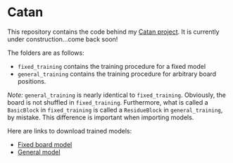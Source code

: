 # Catan

This repository contains the code behind my [Catan project](https://justinasher.me/catan_rl). It is currently under construction...come back soon!

The folders are as follows:

- ```fixed_training``` contains the training procedure for a fixed model
- ```general_training``` contains the training procedure for arbitrary board positions.

*Note:* ```general_training``` is nearly identical to ```fixed_training```. Obviously, the board is not shuffled in ```fixed_training```. Furthermore, what is called a ```BasicBlock``` in ```fixed_training``` is called a ```ResidueBlock``` in ```general_training```, by mistake. This difference is important when importing models.

Here are links to download trained models:
- [Fixed board model](https://drive.google.com/uc?export=download&id=1xNLq4p44D234_PxZcSEPZT2agR9btUou)
- [General model](https://drive.google.com/uc?export=download&id=1b47cCXPFYiMhxH-_S5Nqxfy4LX3VMXG-)
